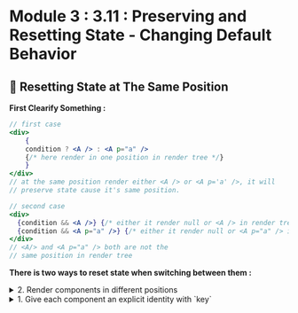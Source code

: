 # Module 3 : 3.11 : Preserving and Resetting State - Changing Default Behavior

## 📌 Resetting State at The Same Position

**First Clearify Something :**

```jsx
// first case
<div>
    {
    condition ? <A /> : <A p="a" />
    {/* here render in one position in render tree */}
    }
</div>
// at the same position render either <A /> or <A p='a' />, it will
// preserve state cause it's same position.
```

```jsx
// second case
<div>
  {condition && <A />} {/* either it render null or <A /> in render tree */}
  {condition && <A p="a" />} {/* either it render null or <A p="a" /> in render tree */}
</div>
// <A/> and <A p="a" /> both are not the
// same position in render tree
```

**There is two ways to reset state when switching between them :**

<details>
<summary>2. Render components in different positions</summary>
For example :

```jsx
<div>
    { condition ? <A /> : <A p="a" /> }
</div>
// convert it to like below
<div>
  { condition && <A /> }
  { condition && <A p="a" /> }
</div>
```

</details>
<details>
<summary>1. Give each component an explicit identity with `key`</summary>

For exmaple :

```jsx
<div>{condition ? <A /> : <A p="a" />}</div>

// convert it to like below
<div>
    { condition ? <A key="1" /> : <A key="2" p="a" /> }
</div>
```

</details>
